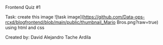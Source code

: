 Frontend Quiz #1

Task: create this image ![task image](https://github.com/Data-ops-rcxd/blogfrontend/blob/main/public/thumbnail_Mario Bros.png?raw=true) using html and css

Created by: David Alejandro Tache Ardila